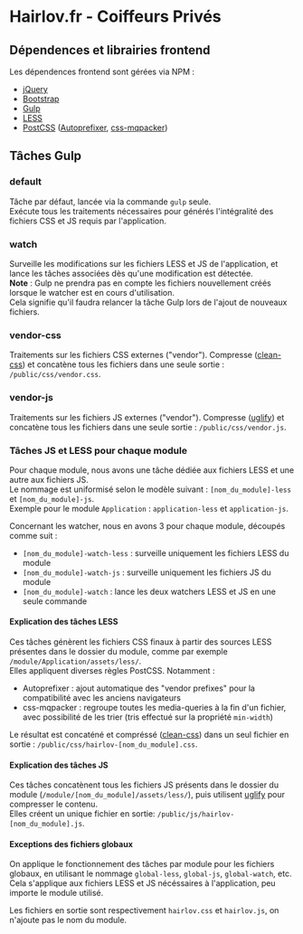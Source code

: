 Hairlov.fr - Coiffeurs Privés
=============================

Dépendences et librairies frontend
----------------------------------

Les dépendences frontend sont gérées via NPM :

* [jQuery](https://github.com/jquery/jquery)
* [Bootstrap](https://github.com/twbs/bootstrap)
* [Gulp](https://github.com/gulpjs/gulp)
* [LESS](https://github.com/less/less.js)
* [PostCSS](https://github.com/postcss/postcss) ([Autoprefixer](https://github.com/postcss/autoprefixer), [css-mqpacker](https://github.com/hail2u/node-css-mqpacker))

Tâches Gulp
-----------

### default

Tâche par défaut, lancée via la commande `gulp` seule.  
Exécute tous les traitements nécessaires pour générés l'intégralité des fichiers
CSS et JS requis par l'application.

### watch

Surveille les modifications sur les fichiers LESS et JS de l'application, et lance les tâches associées dès qu'une modification est détectée.  
**Note** : Gulp ne prendra pas en compte les fichiers nouvellement créés lorsque
le watcher est en cours d'utilisation.  
Cela signifie qu'il faudra relancer la tâche Gulp lors de l'ajout
de nouveaux fichiers.

### vendor-css

Traitements sur les fichiers CSS externes ("vendor"). Compresse ([clean-css](https://github.com/jakubpawlowicz/clean-css)) et concatène
tous les fichiers dans une seule sortie : `/public/css/vendor.css`.

### vendor-js

Traitements sur les fichiers JS externes ("vendor"). Compresse ([uglify](https://github.com/mishoo/UglifyJS)) et concatène
tous les fichiers dans une seule sortie : `/public/css/vendor.js`.

### Tâches JS et LESS pour chaque module

Pour chaque module, nous avons une tâche dédiée aux fichiers LESS et une autre aux fichiers JS.  
Le nommage est uniformisé selon le modèle suivant : `[nom_du_module]-less` et `[nom_du_module]-js`.  
Exemple pour le module `Application` : `application-less` et `application-js`.

Concernant les watcher, nous en avons 3 pour chaque module, découpés comme suit :

* `[nom_du_module]-watch-less` : surveille uniquement les fichiers LESS du module
* `[nom_du_module]-watch-js` : surveille uniquement les fichiers JS du module
* `[nom_du_module]-watch` : lance les deux watchers LESS et JS en une seule commande

#### Explication des tâches LESS

Ces tâches génèrent les fichiers CSS finaux à partir des sources LESS présentes dans le
dossier du module, comme par exemple `/module/Application/assets/less/`.  
Elles appliquent diverses règles PostCSS. Notamment :

* Autoprefixer : ajout automatique des "vendor prefixes" pour la compatibilité
avec les anciens navigateurs
* css-mqpacker : regroupe toutes les media-queries à la fin d'un fichier, avec
possibilité de les trier (tris effectué sur la propriété `min-width`)

Le résultat est concaténé et compréssé ([clean-css](https://github.com/jakubpawlowicz/clean-css)) dans un seul fichier en sortie :
`/public/css/hairlov-[nom_du_module].css`.

#### Explication des tâches JS

Ces tâches concatènent tous les fichiers JS présents dans le dossier du module (`/module/[nom_du_module]/assets/less/`), puis utilisent
[uglify](https://github.com/mishoo/UglifyJS) pour compresser le contenu.  
Elles créent un unique fichier en sortie: `/public/js/hairlov-[nom_du_module].js`.

#### Exceptions des fichiers globaux

On applique le fonctionnement des tâches par module pour les fichiers globaux, en utilisant le nommage
`global-less`, `global-js`, `global-watch`, etc.  
Cela s'applique aux fichiers LESS et JS nécéssaires à l'application, peu importe le module utilisé.

Les fichiers en sortie sont respectivement `hairlov.css` et `hairlov.js`, on n'ajoute pas le nom du module.
